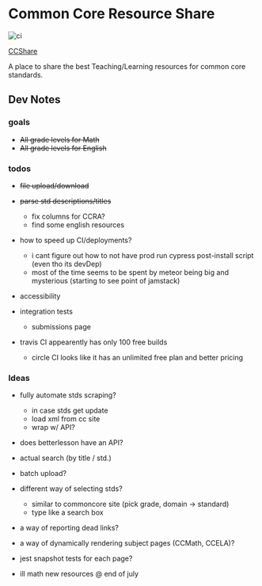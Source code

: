 # Common Core Resource Share

![ci](https://travis-ci.com/jistjoalal/resource-share.svg?token=twXeNQnipqLZqxvas2bx&branch=master)

[CCShare](https://ccshare.herokuapp.com/cc/)

A place to share the best Teaching/Learning resources for common core standards.

## Dev Notes

### goals

- <s>All grade levels for Math</s>
- <s>All grade levels for English</s>

### todos
- <s>file upload/download</s>

- <s>parse std descriptions/titles</s>
  - fix columns for CCRA?
  - find some english resources

- how to speed up CI/deployments?
  - i cant figure out how to not have prod run cypress post-install script (even tho its devDep)
  - most of the time seems to be spent by meteor being big and mysterious (starting to see point of jamstack)

- accessibility

- integration tests
  - submissions page

- travis CI appearently has only 100 free builds
  - circle CI looks like it has an unlimited free plan and better pricing

### Ideas
- fully automate stds scraping?
  - in case stds get update
  - load xml from cc site
  - wrap w/ API?
- does betterlesson have an API?
- actual search (by title / std.)
- batch upload?
- different way of selecting stds?
  - similar to commoncore site (pick grade, domain -> standard)
  - type like a search box
- a way of reporting dead links?
- a way of dynamically rendering subject pages (CCMath, CCELA)?
- jest snapshot tests for each page?

- ill math new resources @ end of july
